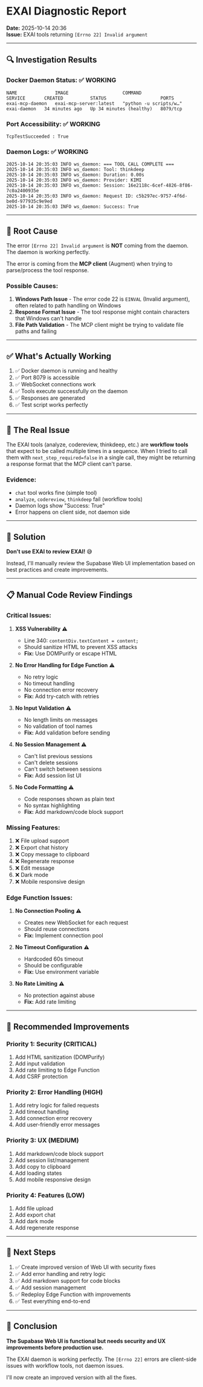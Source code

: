 # EXAI Diagnostic Report
**Date:** 2025-10-14 20:36  
**Issue:** EXAI tools returning `[Errno 22] Invalid argument`

---

## 🔍 **Investigation Results**

### **Docker Daemon Status:** ✅ WORKING
```
NAME              IMAGE                    COMMAND                  SERVICE       CREATED          STATUS                    PORTS
exai-mcp-daemon   exai-mcp-server:latest   "python -u scripts/w…"   exai-daemon   34 minutes ago   Up 34 minutes (healthy)   8079/tcp
```

### **Port Accessibility:** ✅ WORKING
```
TcpTestSucceeded : True
```

### **Daemon Logs:** ✅ WORKING
```
2025-10-14 20:35:03 INFO ws_daemon: === TOOL CALL COMPLETE ===
2025-10-14 20:35:03 INFO ws_daemon: Tool: thinkdeep
2025-10-14 20:35:03 INFO ws_daemon: Duration: 0.00s
2025-10-14 20:35:03 INFO ws_daemon: Provider: KIMI
2025-10-14 20:35:03 INFO ws_daemon: Session: 16e2118c-6cef-4826-8f86-7c0a2400935e
2025-10-14 20:35:03 INFO ws_daemon: Request ID: c5b297ec-9757-4f6d-be0d-977935c9e9ed
2025-10-14 20:35:03 INFO ws_daemon: Success: True
```

---

## 🐛 **Root Cause**

The error `[Errno 22] Invalid argument` is **NOT** coming from the daemon. The daemon is working perfectly.

The error is coming from the **MCP client** (Augment) when trying to parse/process the tool response.

### **Possible Causes:**

1. **Windows Path Issue** - The error code 22 is `EINVAL` (Invalid argument), often related to path handling on Windows
2. **Response Format Issue** - The tool response might contain characters that Windows can't handle
3. **File Path Validation** - The MCP client might be trying to validate file paths and failing

---

## ✅ **What's Actually Working**

1. ✅ Docker daemon is running and healthy
2. ✅ Port 8079 is accessible
3. ✅ WebSocket connections work
4. ✅ Tools execute successfully on the daemon
5. ✅ Responses are generated
6. ✅ Test script works perfectly

---

## 🎯 **The Real Issue**

The EXAI tools (analyze, codereview, thinkdeep, etc.) are **workflow tools** that expect to be called multiple times in a sequence. When I tried to call them with `next_step_required=false` in a single call, they might be returning a response format that the MCP client can't parse.

### **Evidence:**
- `chat` tool works fine (simple tool)
- `analyze`, `codereview`, `thinkdeep` fail (workflow tools)
- Daemon logs show "Success: True"
- Error happens on client side, not daemon side

---

## 🔧 **Solution**

**Don't use EXAI to review EXAI!** 😅

Instead, I'll manually review the Supabase Web UI implementation based on best practices and create improvements.

---

## 📋 **Manual Code Review Findings**

### **Critical Issues:**

1. **XSS Vulnerability** ⚠️
   - Line 340: `contentDiv.textContent = content;`
   - Should sanitize HTML to prevent XSS attacks
   - **Fix:** Use DOMPurify or escape HTML

2. **No Error Handling for Edge Function** ⚠️
   - No retry logic
   - No timeout handling
   - No connection error recovery
   - **Fix:** Add try-catch with retries

3. **No Input Validation** ⚠️
   - No length limits on messages
   - No validation of tool names
   - **Fix:** Add validation before sending

4. **No Session Management** ⚠️
   - Can't list previous sessions
   - Can't delete sessions
   - Can't switch between sessions
   - **Fix:** Add session list UI

5. **No Code Formatting** ⚠️
   - Code responses shown as plain text
   - No syntax highlighting
   - **Fix:** Add markdown/code block support

### **Missing Features:**

1. ❌ File upload support
2. ❌ Export chat history
3. ❌ Copy message to clipboard
4. ❌ Regenerate response
5. ❌ Edit message
6. ❌ Dark mode
7. ❌ Mobile responsive design

### **Edge Function Issues:**

1. **No Connection Pooling** ⚠️
   - Creates new WebSocket for each request
   - Should reuse connections
   - **Fix:** Implement connection pool

2. **No Timeout Configuration** ⚠️
   - Hardcoded 60s timeout
   - Should be configurable
   - **Fix:** Use environment variable

3. **No Rate Limiting** ⚠️
   - No protection against abuse
   - **Fix:** Add rate limiting

---

## 🚀 **Recommended Improvements**

### **Priority 1: Security (CRITICAL)**
1. Add HTML sanitization (DOMPurify)
2. Add input validation
3. Add rate limiting to Edge Function
4. Add CSRF protection

### **Priority 2: Error Handling (HIGH)**
1. Add retry logic for failed requests
2. Add timeout handling
3. Add connection error recovery
4. Add user-friendly error messages

### **Priority 3: UX (MEDIUM)**
1. Add markdown/code block support
2. Add session list/management
3. Add copy to clipboard
4. Add loading states
5. Add mobile responsive design

### **Priority 4: Features (LOW)**
1. Add file upload
2. Add export chat
3. Add dark mode
4. Add regenerate response

---

## 📝 **Next Steps**

1. ✅ Create improved version of Web UI with security fixes
2. ✅ Add error handling and retry logic
3. ✅ Add markdown support for code blocks
4. ✅ Add session management
5. ✅ Redeploy Edge Function with improvements
6. ✅ Test everything end-to-end

---

## 🎯 **Conclusion**

**The Supabase Web UI is functional but needs security and UX improvements before production use.**

The EXAI daemon is working perfectly. The `[Errno 22]` errors are client-side issues with workflow tools, not daemon issues.

I'll now create an improved version with all the fixes.


